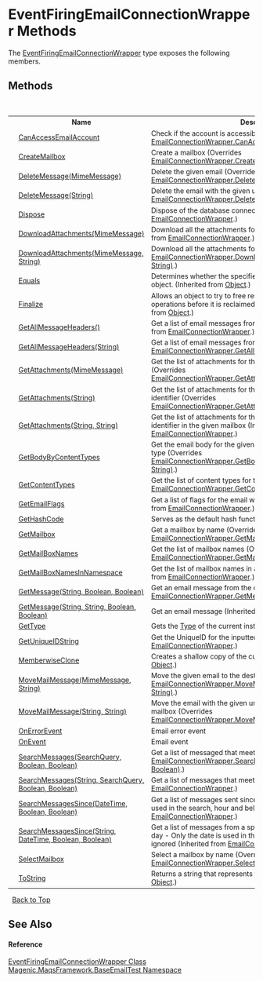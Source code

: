 # EventFiringEmailConnectionWrapper Methods
 

The <a href="#/MAQS_4/Email_AUTOGENERATED/EventFiringEmailConnectionWrapper_Class">EventFiringEmailConnectionWrapper</a> type exposes the following members.


## Methods
&nbsp;<table><tr><th></th><th>Name</th><th>Description</th></tr><tr><td>![Public method](media/pubmethod.gif "Public method")</td><td><a href="#/MAQS_4/Email_AUTOGENERATED/EventFiringEmailConnectionWrapper-CanAccessEmailAccount_Method">CanAccessEmailAccount</a></td><td>
Check if the account is accessible
 (Overrides <a href="#/MAQS_4/Email_AUTOGENERATED/EmailConnectionWrapper-CanAccessEmailAccount_Method">EmailConnectionWrapper.CanAccessEmailAccount()</a>.)</td></tr><tr><td>![Public method](media/pubmethod.gif "Public method")![Code example](media/CodeExample.png "Code example")</td><td><a href="#/MAQS_4/Email_AUTOGENERATED/EventFiringEmailConnectionWrapper-CreateMailbox_Method">CreateMailbox</a></td><td>
Create a mailbox
 (Overrides <a href="#/MAQS_4/Email_AUTOGENERATED/EmailConnectionWrapper-CreateMailbox_Method">EmailConnectionWrapper.CreateMailbox(String)</a>.)</td></tr><tr><td>![Public method](media/pubmethod.gif "Public method")![Code example](media/CodeExample.png "Code example")</td><td><a href="#/MAQS_4/Email_AUTOGENERATED/EventFiringEmailConnectionWrapper-DeleteMessage_Method_(MimeMessage)">DeleteMessage(MimeMessage)</a></td><td>
Delete the given email
 (Overrides <a href="#/MAQS_4/Email_AUTOGENERATED/EmailConnectionWrapper-DeleteMessage_Method_(MimeMessage)">EmailConnectionWrapper.DeleteMessage(MimeMessage)</a>.)</td></tr><tr><td>![Public method](media/pubmethod.gif "Public method")![Code example](media/CodeExample.png "Code example")</td><td><a href="#/MAQS_4/Email_AUTOGENERATED/EventFiringEmailConnectionWrapper-DeleteMessage_Method_(String)">DeleteMessage(String)</a></td><td>
Delete the email with the given unique identifier
 (Overrides <a href="#/MAQS_4/Email_AUTOGENERATED/EmailConnectionWrapper-DeleteMessage_Method_(String)">EmailConnectionWrapper.DeleteMessage(String)</a>.)</td></tr><tr><td>![Public method](media/pubmethod.gif "Public method")</td><td><a href="#/MAQS_4/Email_AUTOGENERATED/EmailConnectionWrapper-Dispose_Method">Dispose</a></td><td>
Dispose of the database connection
 (Inherited from <a href="#/MAQS_4/Email_AUTOGENERATED/EmailConnectionWrapper_Class">EmailConnectionWrapper</a>.)</td></tr><tr><td>![Public method](media/pubmethod.gif "Public method")![Code example](media/CodeExample.png "Code example")</td><td><a href="#/MAQS_4/Email_AUTOGENERATED/EmailConnectionWrapper-DownloadAttachments_Method_(MimeMessage)">DownloadAttachments(MimeMessage)</a></td><td>
Download all the attachments for the given message
 (Inherited from <a href="#/MAQS_4/Email_AUTOGENERATED/EmailConnectionWrapper_Class">EmailConnectionWrapper</a>.)</td></tr><tr><td>![Public method](media/pubmethod.gif "Public method")![Code example](media/CodeExample.png "Code example")</td><td><a href="#/MAQS_4/Email_AUTOGENERATED/EventFiringEmailConnectionWrapper-DownloadAttachments_Method_(MimeMessage,_String)">DownloadAttachments(MimeMessage, String)</a></td><td>
Download all the attachments for the given message
 (Overrides <a href="#/MAQS_4/Email_AUTOGENERATED/EmailConnectionWrapper-DownloadAttachments_Method_(MimeMessage,_String)">EmailConnectionWrapper.DownloadAttachments(MimeMessage, String)</a>.)</td></tr><tr><td>![Public method](media/pubmethod.gif "Public method")</td><td><a href="http://msdn2.microsoft.com/en-us/library/bsc2ak47" target="_blank">Equals</a></td><td>
Determines whether the specified object is equal to the current object.
 (Inherited from <a href="http://msdn2.microsoft.com/en-us/library/e5kfa45b" target="_blank">Object</a>.)</td></tr><tr><td>![Protected method](media/protmethod.gif "Protected method")</td><td><a href="http://msdn2.microsoft.com/en-us/library/4k87zsw7" target="_blank">Finalize</a></td><td>
Allows an object to try to free resources and perform other cleanup operations before it is reclaimed by garbage collection.
 (Inherited from <a href="http://msdn2.microsoft.com/en-us/library/e5kfa45b" target="_blank">Object</a>.)</td></tr><tr><td>![Public method](media/pubmethod.gif "Public method")![Code example](media/CodeExample.png "Code example")</td><td><a href="#/MAQS_4/Email_AUTOGENERATED/EmailConnectionWrapper-GetAllMessageHeaders_Method">GetAllMessageHeaders()</a></td><td>
Get a list of email messages from the current mailbox
 (Inherited from <a href="#/MAQS_4/Email_AUTOGENERATED/EmailConnectionWrapper_Class">EmailConnectionWrapper</a>.)</td></tr><tr><td>![Public method](media/pubmethod.gif "Public method")![Code example](media/CodeExample.png "Code example")</td><td><a href="#/MAQS_4/Email_AUTOGENERATED/EventFiringEmailConnectionWrapper-GetAllMessageHeaders_Method_(String)">GetAllMessageHeaders(String)</a></td><td>
Get a list of email messages from the given mailbox
 (Overrides <a href="#/MAQS_4/Email_AUTOGENERATED/EmailConnectionWrapper-GetAllMessageHeaders_Method_(String)">EmailConnectionWrapper.GetAllMessageHeaders(String)</a>.)</td></tr><tr><td>![Public method](media/pubmethod.gif "Public method")![Code example](media/CodeExample.png "Code example")</td><td><a href="#/MAQS_4/Email_AUTOGENERATED/EventFiringEmailConnectionWrapper-GetAttachments_Method_(MimeMessage)">GetAttachments(MimeMessage)</a></td><td>
Get the list of attachments for the email with the given message
 (Overrides <a href="#/MAQS_4/Email_AUTOGENERATED/EmailConnectionWrapper-GetAttachments_Method_(MimeMessage)">EmailConnectionWrapper.GetAttachments(MimeMessage)</a>.)</td></tr><tr><td>![Public method](media/pubmethod.gif "Public method")![Code example](media/CodeExample.png "Code example")</td><td><a href="#/MAQS_4/Email_AUTOGENERATED/EventFiringEmailConnectionWrapper-GetAttachments_Method_(String)">GetAttachments(String)</a></td><td>
Get the list of attachments for the email with the given unique identifier
 (Overrides <a href="#/MAQS_4/Email_AUTOGENERATED/EmailConnectionWrapper-GetAttachments_Method_(String)">EmailConnectionWrapper.GetAttachments(String)</a>.)</td></tr><tr><td>![Public method](media/pubmethod.gif "Public method")![Code example](media/CodeExample.png "Code example")</td><td><a href="#/MAQS_4/Email_AUTOGENERATED/EmailConnectionWrapper-GetAttachments_Method_(String,_String)">GetAttachments(String, String)</a></td><td>
Get the list of attachments for the email with the given unique identifier in the given mailbox
 (Inherited from <a href="#/MAQS_4/Email_AUTOGENERATED/EmailConnectionWrapper_Class">EmailConnectionWrapper</a>.)</td></tr><tr><td>![Public method](media/pubmethod.gif "Public method")![Code example](media/CodeExample.png "Code example")</td><td><a href="#/MAQS_4/Email_AUTOGENERATED/EventFiringEmailConnectionWrapper-GetBodyByContentTypes_Method">GetBodyByContentTypes</a></td><td>
Get the email body for the given message that matches the content type
 (Overrides <a href="#/MAQS_4/Email_AUTOGENERATED/EmailConnectionWrapper-GetBodyByContentTypes_Method">EmailConnectionWrapper.GetBodyByContentTypes(MimeMessage, String)</a>.)</td></tr><tr><td>![Public method](media/pubmethod.gif "Public method")![Code example](media/CodeExample.png "Code example")</td><td><a href="#/MAQS_4/Email_AUTOGENERATED/EventFiringEmailConnectionWrapper-GetContentTypes_Method">GetContentTypes</a></td><td>
Get the list of content types for the given message
 (Overrides <a href="#/MAQS_4/Email_AUTOGENERATED/EmailConnectionWrapper-GetContentTypes_Method">EmailConnectionWrapper.GetContentTypes(MimeMessage)</a>.)</td></tr><tr><td>![Public method](media/pubmethod.gif "Public method")</td><td><a href="#/MAQS_4/Email_AUTOGENERATED/EmailConnectionWrapper-GetEmailFlags_Method">GetEmailFlags</a></td><td>
Get a list of flags for the email with the given uniqueID
 (Inherited from <a href="#/MAQS_4/Email_AUTOGENERATED/EmailConnectionWrapper_Class">EmailConnectionWrapper</a>.)</td></tr><tr><td>![Public method](media/pubmethod.gif "Public method")</td><td><a href="http://msdn2.microsoft.com/en-us/library/zdee4b3y" target="_blank">GetHashCode</a></td><td>
Serves as the default hash function.
 (Inherited from <a href="http://msdn2.microsoft.com/en-us/library/e5kfa45b" target="_blank">Object</a>.)</td></tr><tr><td>![Public method](media/pubmethod.gif "Public method")![Code example](media/CodeExample.png "Code example")</td><td><a href="#/MAQS_4/Email_AUTOGENERATED/EventFiringEmailConnectionWrapper-GetMailbox_Method">GetMailbox</a></td><td>
Get a mailbox by name
 (Overrides <a href="#/MAQS_4/Email_AUTOGENERATED/EmailConnectionWrapper-GetMailbox_Method">EmailConnectionWrapper.GetMailbox(String)</a>.)</td></tr><tr><td>![Public method](media/pubmethod.gif "Public method")![Code example](media/CodeExample.png "Code example")</td><td><a href="#/MAQS_4/Email_AUTOGENERATED/EventFiringEmailConnectionWrapper-GetMailBoxNames_Method">GetMailBoxNames</a></td><td>
Get the list of mailbox names
 (Overrides <a href="#/MAQS_4/Email_AUTOGENERATED/EmailConnectionWrapper-GetMailBoxNames_Method">EmailConnectionWrapper.GetMailBoxNames()</a>.)</td></tr><tr><td>![Public method](media/pubmethod.gif "Public method")</td><td><a href="#/MAQS_4/Email_AUTOGENERATED/EmailConnectionWrapper-GetMailBoxNamesInNamespace_Method">GetMailBoxNamesInNamespace</a></td><td>
Get the list of mailbox names in a specific namespace
 (Inherited from <a href="#/MAQS_4/Email_AUTOGENERATED/EmailConnectionWrapper_Class">EmailConnectionWrapper</a>.)</td></tr><tr><td>![Public method](media/pubmethod.gif "Public method")![Code example](media/CodeExample.png "Code example")</td><td><a href="#/MAQS_4/Email_AUTOGENERATED/EventFiringEmailConnectionWrapper-GetMessage_Method_(String,_Boolean,_Boolean)">GetMessage(String, Boolean, Boolean)</a></td><td>
Get an email message from the current mailbox
 (Overrides <a href="#/MAQS_4/Email_AUTOGENERATED/EmailConnectionWrapper-GetMessage_Method_(String,_Boolean,_Boolean)">EmailConnectionWrapper.GetMessage(String, Boolean, Boolean)</a>.)</td></tr><tr><td>![Public method](media/pubmethod.gif "Public method")![Code example](media/CodeExample.png "Code example")</td><td><a href="#/MAQS_4/Email_AUTOGENERATED/EmailConnectionWrapper-GetMessage_Method_(String,_String,_Boolean,_Boolean)">GetMessage(String, String, Boolean, Boolean)</a></td><td>
Get an email message
 (Inherited from <a href="#/MAQS_4/Email_AUTOGENERATED/EmailConnectionWrapper_Class">EmailConnectionWrapper</a>.)</td></tr><tr><td>![Public method](media/pubmethod.gif "Public method")</td><td><a href="http://msdn2.microsoft.com/en-us/library/dfwy45w9" target="_blank">GetType</a></td><td>
Gets the <a href="http://msdn2.microsoft.com/en-us/library/42892f65" target="_blank">Type</a> of the current instance.
 (Inherited from <a href="http://msdn2.microsoft.com/en-us/library/e5kfa45b" target="_blank">Object</a>.)</td></tr><tr><td>![Public method](media/pubmethod.gif "Public method")</td><td><a href="#/MAQS_4/Email_AUTOGENERATED/EmailConnectionWrapper-GetUniqueIDString_Method">GetUniqueIDString</a></td><td>
Get the UniqueID for the inputted MimeMessage
 (Inherited from <a href="#/MAQS_4/Email_AUTOGENERATED/EmailConnectionWrapper_Class">EmailConnectionWrapper</a>.)</td></tr><tr><td>![Protected method](media/protmethod.gif "Protected method")</td><td><a href="http://msdn2.microsoft.com/en-us/library/57ctke0a" target="_blank">MemberwiseClone</a></td><td>
Creates a shallow copy of the current <a href="http://msdn2.microsoft.com/en-us/library/e5kfa45b" target="_blank">Object</a>.
 (Inherited from <a href="http://msdn2.microsoft.com/en-us/library/e5kfa45b" target="_blank">Object</a>.)</td></tr><tr><td>![Public method](media/pubmethod.gif "Public method")![Code example](media/CodeExample.png "Code example")</td><td><a href="#/MAQS_4/Email_AUTOGENERATED/EventFiringEmailConnectionWrapper-MoveMailMessage_Method_(MimeMessage,_String)">MoveMailMessage(MimeMessage, String)</a></td><td>
Move the given email to the destination mailbox
 (Overrides <a href="#/MAQS_4/Email_AUTOGENERATED/EmailConnectionWrapper-MoveMailMessage_Method_(MimeMessage,_String)">EmailConnectionWrapper.MoveMailMessage(MimeMessage, String)</a>.)</td></tr><tr><td>![Public method](media/pubmethod.gif "Public method")![Code example](media/CodeExample.png "Code example")</td><td><a href="#/MAQS_4/Email_AUTOGENERATED/EventFiringEmailConnectionWrapper-MoveMailMessage_Method_(String,_String)">MoveMailMessage(String, String)</a></td><td>
Move the email with the given unique identifier to the destination mailbox
 (Overrides <a href="#/MAQS_4/Email_AUTOGENERATED/EmailConnectionWrapper-MoveMailMessage_Method_(String,_String)">EmailConnectionWrapper.MoveMailMessage(String, String)</a>.)</td></tr><tr><td>![Protected method](media/protmethod.gif "Protected method")</td><td><a href="#/MAQS_4/Email_AUTOGENERATED/EventFiringEmailConnectionWrapper-OnErrorEvent_Method">OnErrorEvent</a></td><td>
Email error event</td></tr><tr><td>![Protected method](media/protmethod.gif "Protected method")</td><td><a href="#/MAQS_4/Email_AUTOGENERATED/EventFiringEmailConnectionWrapper-OnEvent_Method">OnEvent</a></td><td>
Email event</td></tr><tr><td>![Public method](media/pubmethod.gif "Public method")![Code example](media/CodeExample.png "Code example")</td><td><a href="#/MAQS_4/Email_AUTOGENERATED/EventFiringEmailConnectionWrapper-SearchMessages_Method_(SearchQuery,_Boolean,_Boolean)">SearchMessages(SearchQuery, Boolean, Boolean)</a></td><td>
Get a list of messaged that meet the search criteria
 (Overrides <a href="#/MAQS_4/Email_AUTOGENERATED/EmailConnectionWrapper-SearchMessages_Method_(SearchQuery,_Boolean,_Boolean)">EmailConnectionWrapper.SearchMessages(SearchQuery, Boolean, Boolean)</a>.)</td></tr><tr><td>![Public method](media/pubmethod.gif "Public method")![Code example](media/CodeExample.png "Code example")</td><td><a href="#/MAQS_4/Email_AUTOGENERATED/EmailConnectionWrapper-SearchMessages_Method_(String,_SearchQuery,_Boolean,_Boolean)">SearchMessages(String, SearchQuery, Boolean, Boolean)</a></td><td>
Get a list of messages that meet the search criteria
 (Inherited from <a href="#/MAQS_4/Email_AUTOGENERATED/EmailConnectionWrapper_Class">EmailConnectionWrapper</a>.)</td></tr><tr><td>![Public method](media/pubmethod.gif "Public method")![Code example](media/CodeExample.png "Code example")</td><td><a href="#/MAQS_4/Email_AUTOGENERATED/EmailConnectionWrapper-SearchMessagesSince_Method_(DateTime,_Boolean,_Boolean)">SearchMessagesSince(DateTime, Boolean, Boolean)</a></td><td>
Get a list of messages sent since a specific day - Only the date is used in the search, hour and below are ignored
 (Inherited from <a href="#/MAQS_4/Email_AUTOGENERATED/EmailConnectionWrapper_Class">EmailConnectionWrapper</a>.)</td></tr><tr><td>![Public method](media/pubmethod.gif "Public method")![Code example](media/CodeExample.png "Code example")</td><td><a href="#/MAQS_4/Email_AUTOGENERATED/EmailConnectionWrapper-SearchMessagesSince_Method_(String,_DateTime,_Boolean,_Boolean)">SearchMessagesSince(String, DateTime, Boolean, Boolean)</a></td><td>
Get a list of messages from a specific Mailbox sent since a specific day - Only the date is used in the search, hour and below are ignored
 (Inherited from <a href="#/MAQS_4/Email_AUTOGENERATED/EmailConnectionWrapper_Class">EmailConnectionWrapper</a>.)</td></tr><tr><td>![Public method](media/pubmethod.gif "Public method")![Code example](media/CodeExample.png "Code example")</td><td><a href="#/MAQS_4/Email_AUTOGENERATED/EventFiringEmailConnectionWrapper-SelectMailbox_Method">SelectMailbox</a></td><td>
Select a mailbox by name
 (Overrides <a href="#/MAQS_4/Email_AUTOGENERATED/EmailConnectionWrapper-SelectMailbox_Method">EmailConnectionWrapper.SelectMailbox(String)</a>.)</td></tr><tr><td>![Public method](media/pubmethod.gif "Public method")</td><td><a href="http://msdn2.microsoft.com/en-us/library/7bxwbwt2" target="_blank">ToString</a></td><td>
Returns a string that represents the current object.
 (Inherited from <a href="http://msdn2.microsoft.com/en-us/library/e5kfa45b" target="_blank">Object</a>.)</td></tr></table>&nbsp;
<a href="#eventfiringemailconnectionwrapper-methods">Back to Top</a>

## See Also


#### Reference
<a href="#/MAQS_4/Email_AUTOGENERATED/EventFiringEmailConnectionWrapper_Class">EventFiringEmailConnectionWrapper Class</a><br /><a href="#/MAQS_4/Email_AUTOGENERATED/Magenic-MaqsFramework-BaseEmailTest_Namespace">Magenic.MaqsFramework.BaseEmailTest Namespace</a><br />